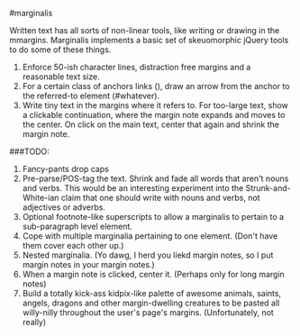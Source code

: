 #marginalis


Written text has all sorts of non-linear tools, like writing or drawing in the mmargins. Marginalis implements a basic set of skeuomorphic jQuery tools to do some of these things.

1. Enforce 50-ish character lines, distraction free margins and a reasonable text size.
2. For a certain class of anchors links (<a name="whatever">), draw an arrow from the anchor to the referred-to element (#whatever).
3. Write tiny text in the margins where it refers to. For too-large text, show a clickable continuation, where the margin note expands and moves to the center. On click on the main text, center that again and shrink the margin note.


###TODO:
1. Fancy-pants drop caps
2. Pre-parse/POS-tag the text. Shrink and fade all words that aren't nouns and verbs. This would be an interesting experiment into the Strunk-and-White-ian claim that one should write with nouns and verbs, not adjectives or adverbs.
3. Optional footnote-like superscripts to allow a marginalis to pertain to a sub-paragraph level element.
4. Cope with multiple marginalia pertaining to one element. (Don't have them cover each other up.)
5. Nested marginalia. (Yo dawg, I herd you liekd margin notes, so I put margin notes in your margin notes.)
6. When a margin note is clicked, center it. (Perhaps only for long margin notes)
5. Build a totally kick-ass kidpix-like palette of awesome animals, saints, angels, dragons and other margin-dwelling creatures to be pasted all willy-nilly throughout the user's page's margins. (Unfortunately, not really)
